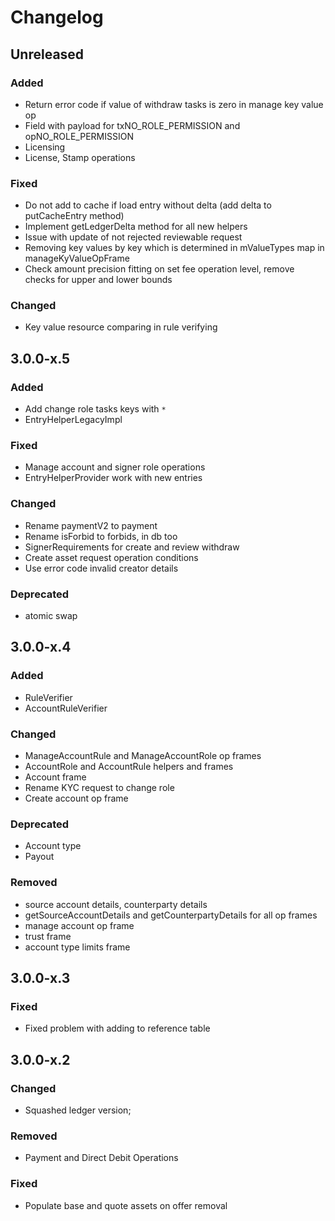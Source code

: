 # Changelog

## Unreleased

### Added

* Return error code if value of withdraw tasks is zero in manage key value op
* Field with payload for txNO_ROLE_PERMISSION and opNO_ROLE_PERMISSION
* Licensing
* License, Stamp operations
### Fixed

* Do not add to cache if load entry without delta (add delta to putCacheEntry method)
* Implement getLedgerDelta method for all new helpers
* Issue with update of not rejected reviewable request
* Removing key values by key which is determined in mValueTypes map in manageKyValueOpFrame
* Check amount precision fitting on set fee operation level, remove checks for upper and lower bounds

### Changed

* Key value resource comparing in rule verifying

## 3.0.0-x.5

### Added

* Add change role tasks keys with `*`
* EntryHelperLegacyImpl

### Fixed

* Manage account and signer role operations
* EntryHelperProvider work with new entries

### Changed

* Rename paymentV2 to payment
* Rename isForbid to forbids, in db too
* SignerRequirements for create and review withdraw
* Create asset request operation conditions
* Use error code invalid creator details

### Deprecated

* atomic swap

## 3.0.0-x.4

### Added

* RuleVerifier
* AccountRuleVerifier

### Changed

* ManageAccountRule and ManageAccountRole op frames
* AccountRole and AccountRule helpers and frames
* Account frame
* Rename KYC request to change role
* Create account op frame

### Deprecated

* Account type
* Payout

### Removed

* source account details, counterparty details
* getSourceAccountDetails and getCounterpartyDetails for all op frames
* manage account op frame
* trust frame
* account type limits frame

## 3.0.0-x.3

### Fixed

* Fixed problem with adding to reference table

## 3.0.0-x.2

### Changed

* Squashed ledger version;

### Removed

* Payment and Direct Debit Operations

### Fixed

* Populate base and quote assets on offer removal
